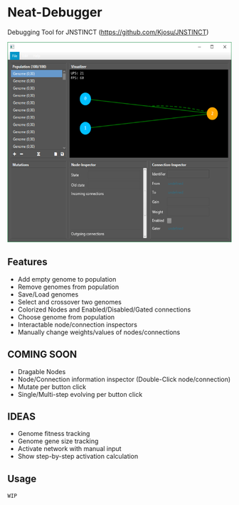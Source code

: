 # Neat-Debugger

Debugging Tool for JNSTINCT (https://github.com/Kjosu/JNSTINCT)

<img src="./WIP.png" width="600" height="450">

## Features
- Add empty genome to population
- Remove genomes from population
- Save/Load genomes
- Select and crossover two genomes
- Colorized Nodes and Enabled/Disabled/Gated connections
- Choose genome from population
- Interactable node/connection inspectors
- Manually change weights/values of nodes/connections

## COMING SOON
- Dragable Nodes
- Node/Connection information inspector (Double-Click node/connection)
- Mutate per button click
- Single/Multi-step evolving per button click

## IDEAS
- Genome fitness tracking
- Genome gene size tracking
- Activate network with manual input
- Show step-by-step activation calculation

## Usage
```java
WIP
```

